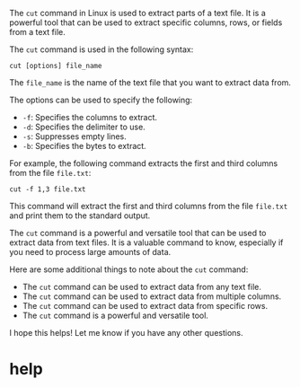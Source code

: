 The `cut` command in Linux is used to extract parts of a text file. It is a powerful tool that can be used to extract specific columns, rows, or fields from a text file.

The `cut` command is used in the following syntax:

```
cut [options] file_name
```

The `file_name` is the name of the text file that you want to extract data from.

The options can be used to specify the following:

* `-f`: Specifies the columns to extract.
* `-d`: Specifies the delimiter to use.
* `-s`: Suppresses empty lines.
* `-b`: Specifies the bytes to extract.

For example, the following command extracts the first and third columns from the file `file.txt`:

```
cut -f 1,3 file.txt
```

This command will extract the first and third columns from the file `file.txt` and print them to the standard output.

The `cut` command is a powerful and versatile tool that can be used to extract data from text files. It is a valuable command to know, especially if you need to process large amounts of data.

Here are some additional things to note about the `cut` command:

* The `cut` command can be used to extract data from any text file.
* The `cut` command can be used to extract data from multiple columns.
* The `cut` command can be used to extract data from specific rows.
* The `cut` command is a powerful and versatile tool.

I hope this helps! Let me know if you have any other questions.




# help 

```

```

